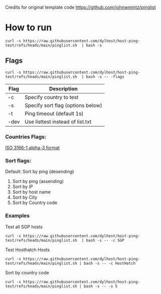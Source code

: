 Credits for original template code https://github.com/johnwmintz/pinglist

# How to run
```
curl -s https://raw.githubusercontent.com/dylhost/host-ping-test/refs/heads/main/pinglist.sh  | bash -s
```

## Flags
```
curl -s https://raw.githubusercontent.com/dylhost/host-ping-test/refs/heads/main/pinglist.sh  | bash -s -- -flags
```
| Flag | Description |
| ---- | ----------- |
| -c | Specify country to test |
| -s | Specify sort flag (options below) |
| -t | Ping timeout (default 1s) |
| -dev | Use listtest instead of list.txt |

### Countries Flags:
[ISO 3166-1 alpha-3 format](https://en.wikipedia.org/wiki/ISO_3166-1_alpha-3)

### Sort flags:
Default: Sort by ping (desending) 
1. Sort by ping (assending)
2. Sort by IP
3. Sort by host name
4. Sort by City
5. Sort by Country code

### Examples
Test all SGP hosts
```
curl -s https://raw.githubusercontent.com/dylhost/host-ping-test/refs/heads/main/pinglist.sh  | bash -s -- -c SGP
```

Test Hosthatch Hosts
```
curl -s https://raw.githubusercontent.com/dylhost/host-ping-test/refs/heads/main/pinglist.sh | bash -s -- -c HostHatch
```

Sort by country code
```
curl -s https://raw.githubusercontent.com/dylhost/host-ping-test/refs/heads/main/pinglist.sh | bash -s -- -s 5
```
